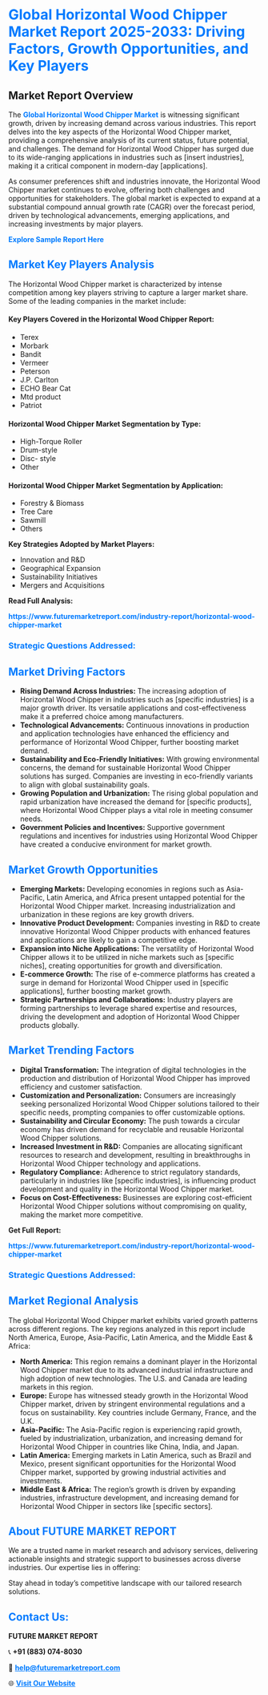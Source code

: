 <h1 style="color: #007BFF;">Global Horizontal Wood Chipper Market Report 2025-2033: Driving Factors, Growth Opportunities, and Key Players</h1>

<section id="overview">
<h2>Market Report Overview</h2>
<p>The <a href="https://www.futuremarketreport.com/industry-report/horizontal-wood-chipper-market" style="color: #007BFF; text-decoration: none;"><strong>Global Horizontal Wood Chipper Market</strong></a> is witnessing significant growth, driven by increasing demand across various industries. This report delves into the key aspects of the Horizontal Wood Chipper market, providing a comprehensive analysis of its current status, future potential, and challenges. The demand for Horizontal Wood Chipper has surged due to its wide-ranging applications in industries such as [insert industries], making it a critical component in modern-day [applications].</p>
<p>As consumer preferences shift and industries innovate, the Horizontal Wood Chipper market continues to evolve, offering both challenges and opportunities for stakeholders. The global market is expected to expand at a substantial compound annual growth rate (CAGR) over the forecast period, driven by technological advancements, emerging applications, and increasing investments by major players.</p>
</section>

<section id="overview">
<p><a href="https://www.futuremarketreport.com/request-sample/reportId=42585" style="color: #007BFF; text-decoration: none;"><strong>Explore Sample Report Here</strong></a></p>
</section>

<section id="key-players">
<h2 style="color: #007BFF;">Market Key Players Analysis</h2>
<p>The Horizontal Wood Chipper market is characterized by intense competition among key players striving to capture a larger market share. Some of the leading companies in the market include:</p>
<h4>Key Players Covered in the Horizontal Wood Chipper Report:</h4>
<ul><li>Terex</li><li>Morbark</li><li>Bandit</li><li>Vermeer</li><li>Peterson</li><li>J.P. Carlton</li><li>ECHO Bear Cat</li><li>Mtd product</li><li>Patriot</li></ul>
<h4>Horizontal Wood Chipper Market Segmentation by Type:</h4>
<ul><li>High-Torque Roller</li><li>Drum-style</li><li>Disc- style</li><li>Other</li></ul>

<h4>Horizontal Wood Chipper Market Segmentation by Application:</h4>
<ul><li>Forestry &amp; Biomass</li><li>Tree Care</li><li>Sawmill</li><li>Others</li></ul>
<p><strong>Key Strategies Adopted by Market Players:</strong></p>
<ul>
<li>Innovation and R&D</li>
<li>Geographical Expansion</li>
<li>Sustainability Initiatives</li>
<li>Mergers and Acquisitions</li>
</ul>
</section>

<section>
<p><strong>Read Full Analysis: </strong></p><a href="https://www.futuremarketreport.com/industry-report/horizontal-wood-chipper-market" style="color: #007BFF; text-decoration: none;"><strong>https://www.futuremarketreport.com/industry-report/horizontal-wood-chipper-market</strong></a>
<h3 style="color: #007BFF;">Strategic Questions Addressed:</h3>
</section>

<section id="driving-factors">
<h2 style="color: #007BFF;">Market Driving Factors</h2>
<ul>
<li><strong>Rising Demand Across Industries:</strong> The increasing adoption of Horizontal Wood Chipper in industries such as [specific industries] is a major growth driver. Its versatile applications and cost-effectiveness make it a preferred choice among manufacturers.</li>
<li><strong>Technological Advancements:</strong> Continuous innovations in production and application technologies have enhanced the efficiency and performance of Horizontal Wood Chipper, further boosting market demand.</li>
<li><strong>Sustainability and Eco-Friendly Initiatives:</strong> With growing environmental concerns, the demand for sustainable Horizontal Wood Chipper solutions has surged. Companies are investing in eco-friendly variants to align with global sustainability goals.</li>
<li><strong>Growing Population and Urbanization:</strong> The rising global population and rapid urbanization have increased the demand for [specific products], where Horizontal Wood Chipper plays a vital role in meeting consumer needs.</li>
<li><strong>Government Policies and Incentives:</strong> Supportive government regulations and incentives for industries using Horizontal Wood Chipper have created a conducive environment for market growth.</li>
</ul>
</section>

<section id="growth-opportunities">
<h2 style="color: #007BFF;">Market Growth Opportunities</h2>
<ul>
<li><strong>Emerging Markets:</strong> Developing economies in regions such as Asia-Pacific, Latin America, and Africa present untapped potential for the Horizontal Wood Chipper market. Increasing industrialization and urbanization in these regions are key growth drivers.</li>
<li><strong>Innovative Product Development:</strong> Companies investing in R&D to create innovative Horizontal Wood Chipper products with enhanced features and applications are likely to gain a competitive edge.</li>
<li><strong>Expansion into Niche Applications:</strong> The versatility of Horizontal Wood Chipper allows it to be utilized in niche markets such as [specific niches], creating opportunities for growth and diversification.</li>
<li><strong>E-commerce Growth:</strong> The rise of e-commerce platforms has created a surge in demand for Horizontal Wood Chipper used in [specific applications], further boosting market growth.</li>
<li><strong>Strategic Partnerships and Collaborations:</strong> Industry players are forming partnerships to leverage shared expertise and resources, driving the development and adoption of Horizontal Wood Chipper products globally.</li>
</ul>
</section>

<section id="trending-factors">
<h2 style="color: #007BFF;">Market Trending Factors</h2>
<ul>
<li><strong>Digital Transformation:</strong> The integration of digital technologies in the production and distribution of Horizontal Wood Chipper has improved efficiency and customer satisfaction.</li>
<li><strong>Customization and Personalization:</strong> Consumers are increasingly seeking personalized Horizontal Wood Chipper solutions tailored to their specific needs, prompting companies to offer customizable options.</li>
<li><strong>Sustainability and Circular Economy:</strong> The push towards a circular economy has driven demand for recyclable and reusable Horizontal Wood Chipper solutions.</li>
<li><strong>Increased Investment in R&D:</strong> Companies are allocating significant resources to research and development, resulting in breakthroughs in Horizontal Wood Chipper technology and applications.</li>
<li><strong>Regulatory Compliance:</strong> Adherence to strict regulatory standards, particularly in industries like [specific industries], is influencing product development and quality in the Horizontal Wood Chipper market.</li>
<li><strong>Focus on Cost-Effectiveness:</strong> Businesses are exploring cost-efficient Horizontal Wood Chipper solutions without compromising on quality, making the market more competitive.</li>
</ul>
</section>

<section>
<p><strong>Get Full Report: </strong></p><a href="https://www.futuremarketreport.com/industry-report/horizontal-wood-chipper-market" style="color: #007BFF; text-decoration: none;"><strong>https://www.futuremarketreport.com/industry-report/horizontal-wood-chipper-market</strong></a>
<h3 style="color: #007BFF;">Strategic Questions Addressed:</h3>
</section>


<section id="regional-analysis">
<h2 style="color: #007BFF;">Market Regional Analysis</h2>
<p>The global Horizontal Wood Chipper market exhibits varied growth patterns across different regions. The key regions analyzed in this report include North America, Europe, Asia-Pacific, Latin America, and the Middle East & Africa:</p>
<ul>
<li><strong>North America:</strong> This region remains a dominant player in the Horizontal Wood Chipper market due to its advanced industrial infrastructure and high adoption of new technologies. The U.S. and Canada are leading markets in this region.</li>
<li><strong>Europe:</strong> Europe has witnessed steady growth in the Horizontal Wood Chipper market, driven by stringent environmental regulations and a focus on sustainability. Key countries include Germany, France, and the U.K.</li>
<li><strong>Asia-Pacific:</strong> The Asia-Pacific region is experiencing rapid growth, fueled by industrialization, urbanization, and increasing demand for Horizontal Wood Chipper in countries like China, India, and Japan.</li>
<li><strong>Latin America:</strong> Emerging markets in Latin America, such as Brazil and Mexico, present significant opportunities for the Horizontal Wood Chipper market, supported by growing industrial activities and investments.</li>
<li><strong>Middle East & Africa:</strong> The region’s growth is driven by expanding industries, infrastructure development, and increasing demand for Horizontal Wood Chipper in sectors like [specific sectors].</li>
</ul>
</section>

<footer>
<h2 style="color: #007BFF;">About FUTURE MARKET REPORT</h2>
<p>We are a trusted name in market research and advisory services, delivering actionable insights and strategic support to businesses across diverse industries. Our expertise lies in offering:</p>

<p>Stay ahead in today’s competitive landscape with our tailored research solutions.</p>

<h2 style="color: #007BFF;">Contact Us:</h2>
<p><strong>FUTURE MARKET REPORT</strong></p>
<p>📞 <strong>+91 (883) 074-8030</strong></p>
<p>📧 <strong><a href="mailto:help@futuremarketreport.com" style="color: #007BFF;">help@futuremarketreport.com</a></strong></p>
<p>🌐 <strong><a href="https://www.futuremarketreport.com/" style="color: #007BFF;">Visit Our Website</a></strong></p>
</footer>